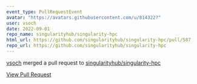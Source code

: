 ```yaml
---
event_type: PullRequestEvent
avatar: "https://avatars.githubusercontent.com/u/814322?"
user: vsoch
date: 2022-09-01
repo_name: singularityhub/singularity-hpc
html_url: https://github.com/singularityhub/singularity-hpc/pull/587
repo_url: https://github.com/singularityhub/singularity-hpc
---
```


<a href='https://github.com/vsoch' target='_blank'>vsoch</a> merged a pull request to <a href='https://github.com/singularityhub/singularity-hpc' target='_blank'>singularityhub/singularity-hpc</a>

<a href='https://github.com/singularityhub/singularity-hpc/pull/587' target='_blank'>View Pull Request</a>